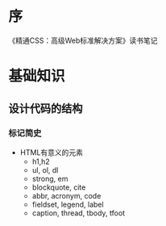 # 序
《精通CSS：高级Web标准解决方案》读书笔记

# 基础知识

## 设计代码的结构
### 标记简史
* HTML有意义的元素
    * h1,h2
    * ul, ol, dl
    * strong, em
    * blockquote, cite
    * abbr, acronym, code
    * fieldset, legend, label
    * caption, thread, tbody, tfoot

